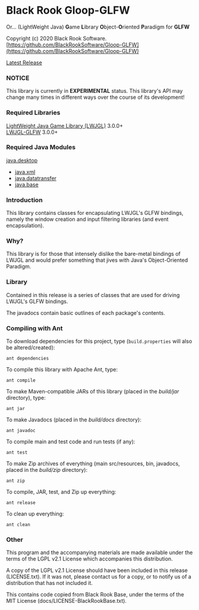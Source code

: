 # Black Rook Gloop-GLFW
Or... (LightWeight Java) **G**ame **L**ibrary **O**bject-**O**riented **P**aradigm for **GLFW**

Copyright (c) 2020 Black Rook Software.  
[https://github.com/BlackRookSoftware/Gloop-GLFW](https://github.com/BlackRookSoftware/Gloop-GLFW)

[Latest Release](https://github.com/BlackRookSoftware/Gloop-GLFW/releases/latest)


### NOTICE

This library is currently in **EXPERIMENTAL** status. This library's API
may change many times in different ways over the course of its development!


### Required Libraries

[LightWeight Java Game Library (LWJGL)](https://www.lwjgl.org/download) 3.0.0+  
[LWJGL-GLFW](https://www.lwjgl.org/download) 3.0.0+


### Required Java Modules

[java.desktop](https://docs.oracle.com/en/java/javase/11/docs/api/java.desktop/module-summary.html)  
* [java.xml](https://docs.oracle.com/en/java/javase/11/docs/api/java.xml/module-summary.html)  
* [java.datatransfer](https://docs.oracle.com/en/java/javase/11/docs/api/java.datatransfer/module-summary.html)  
* [java.base](https://docs.oracle.com/en/java/javase/11/docs/api/java.base/module-summary.html)  


### Introduction

This library contains classes for encapsulating LWJGL's GLFW bindings, namely the window creation
and input filtering libraries (and event encapsulation).


### Why?

This library is for those that intensely dislike the bare-metal bindings of LWJGL and would prefer something
that jives with Java's Object-Oriented Paradigm.


### Library

Contained in this release is a series of classes that are used for driving LWJGL's GLFW bindings.

The javadocs contain basic outlines of each package's contents.


### Compiling with Ant

To download dependencies for this project, type (`build.properties` will also be altered/created):

	ant dependencies

To compile this library with Apache Ant, type:

	ant compile

To make Maven-compatible JARs of this library (placed in the *build/jar* directory), type:

	ant jar

To make Javadocs (placed in the *build/docs* directory):

	ant javadoc

To compile main and test code and run tests (if any):

	ant test

To make Zip archives of everything (main src/resources, bin, javadocs, placed in the *build/zip* directory):

	ant zip

To compile, JAR, test, and Zip up everything:

	ant release

To clean up everything:

	ant clean
	
### Other

This program and the accompanying materials are made available under the 
terms of the LGPL v2.1 License which accompanies this distribution.

A copy of the LGPL v2.1 License should have been included in this release (LICENSE.txt).
If it was not, please contact us for a copy, or to notify us of a distribution
that has not included it. 

This contains code copied from Black Rook Base, under the terms of the MIT License (docs/LICENSE-BlackRookBase.txt).
